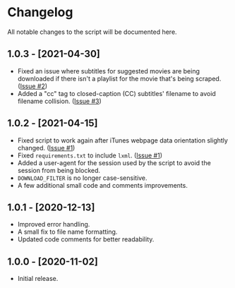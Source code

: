 # Changelog
All notable changes to the script will be documented here.

## 1.0.3 - [2021-04-30]
* Fixed an issue where subtitles for suggested movies are being downloaded if there isn't a playlist for the movie that's being scraped. ([Issue #2](https://github.com/MichaelYochpaz/iSubRip/issues/2))
* Added a "cc" tag to closed-caption (CC) subtitles' filename to avoid filename collision. ([Issue #3](https://github.com/MichaelYochpaz/iSubRip/issues/3))

## 1.0.2 - [2021-04-15]
* Fixed script to work again after iTunes webpage data orientation slightly changed. ([Issue #1](https://github.com/MichaelYochpaz/iSubRip/issues))
* Fixed `requirements.txt` to include `lxml`. ([Issue #1](https://github.com/MichaelYochpaz/iSubRip/issues))
* Added a user-agent for the session used by the script to avoid the session from being blocked.
* `DOWNLOAD_FILTER` is no longer case-sensitive.
* A few additional small code and comments improvements.

## 1.0.1 - [2020-12-13]
* Improved error handling.
* A small fix to file name formatting.
* Updated code comments for better readability.

## 1.0.0 - [2020-11-02]
* Initial release.
